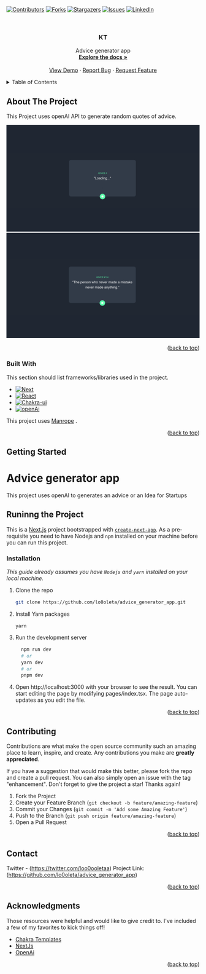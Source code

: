 <a name="readme-top"></a>

[![Contributors][contributors-shield]][contributors-url]
[![Forks][forks-shield]][forks-url]
[![Stargazers][stars-shield]][stars-url]
[![Issues][issues-shield]][issues-url]
[![LinkedIn][linkedin-shield]][linkedin-url]

<!-- PROJECT LOGO -->
<br />
<div align="center">
  <h3 align="center">KT</h3>

  <p align="center">
Advice generator app
    <br />
    <a href="https://github.com/lo0oleta/advice_generator_app"><strong>Explore the docs »</strong></a>
    <br />
    <br />
    <a href="https://advice-generator-app-cyan-eight.vercel.app/">View Demo</a>
    ·
    <a href="https://github.com/lo0oleta/advice_generator_app/issues">Report Bug</a>
    ·
    <a href="https://github.com/lo0oleta/advice_generator_app/issues">Request Feature</a>
  </p>
  
</div>

<!-- TABLE OF CONTENTS -->
<details>
  <summary>Table of Contents</summary>
  <ol>
    <li>
      <a href="#about-the-project">About The Project</a>
      <ul>
        <li><a href="#built-with">Built With</a></li>
      </ul>
    </li>
    <li>
      <a href="#getting-started">Getting Started</a>
      <ul>
        <li><a href="#prerequisites">Prerequisites</a></li>
        <li><a href="#installation">Installation</a></li>
      </ul>
    </li>
    <li><a href="#usage">Usage</a></li>
    <li><a href="#contributing">Contributing</a></li>
    <li><a href="#license">License</a></li>
    <li><a href="#contact">Contact</a></li>
    <li><a href="#acknowledgments">Acknowledgments</a></li>
  </ol>
</details>

<!-- ABOUT THE PROJECT -->

## About The Project

This Project uses openAI API to generate random quotes of advice.



![](/public/screenshots/ScreenShot2.png)
![](/public/screenshots/ScreenShot1.png)

<p align="right">(<a href="#readme-top">back to top</a>)</p>

### Built With

This section should list frameworks/libraries used in the project.

- [![Next][next.js]][next-url]
- [![React][react.js]][react-url]
- [![Chakra-ui][chakra.ui]][chakra-url]
- [![openAi][openai.ui]][openai-url]

This project uses [Manrope](https://fonts.google.com/specimen/Manrope) .

<p align="right">(<a href="#readme-top">back to top</a>)</p>

<!-- GETTING STARTED -->

## Getting Started

# Advice generator app

This project uses openAI to generates an advice or an Idea for Startups

## Runinng the Project

This is a [Next.js](https://nextjs.org/) project bootstrapped with [`create-next-app`](https://github.com/vercel/next.js/tree/canary/packages/create-next-app). As a pre-requisite you need to have Nodejs and `npm`
installed on your machine before you can run this project.

### Installation

_This guide already assumes you have `Nodejs` and `yarn` installed on your local machine._

1. Clone the repo

   ```sh
   git clone https://github.com/lo0oleta/advice_generator_app.git
   ```

2. Install Yarn packages

   ```
   yarn
   ```

3. Run the development server

   ```sh
     npm run dev
     # or
     yarn dev
     # or
     pnpm dev
   ```

4. Open http://localhost:3000 with your browser to see the result. You can start editing the page by modifying pages/index.tsx. The page auto-updates as you edit the file.

<p align="right">(<a href="#readme-top">back to top</a>)</p>

<!-- CONTRIBUTING -->

## Contributing

Contributions are what make the open source community such an amazing place to learn, inspire, and create. Any contributions you make are **greatly appreciated**.

If you have a suggestion that would make this better, please fork the repo and create a pull request. You can also simply open an issue with the tag "enhancement".
Don't forget to give the project a star! Thanks again!

1. Fork the Project
2. Create your Feature Branch (`git checkout -b feature/amazing-feature`)
3. Commit your Changes (`git commit -m 'Add some Amazing Feature'`)
4. Push to the Branch (`git push origin feature/amazing-feature`)
5. Open a Pull Request

<p align="right">(<a href="#readme-top">back to top</a>)</p>

<!-- CONTACT -->

## Contact

Twitter - (https://twitter.com/loo0ooletaa)
Project Link:(https://github.com/lo0oleta/advice_generator_app)

<p align="right">(<a href="#readme-top">back to top</a>)</p>

<!-- ACKNOWLEDGMENTS -->

## Acknowledgments

Those resources were helpful and would like to give credit to. I've included a few of my favorites to kick things off!

- [Chakra Templates](https://chakra-templates.dev/)
- [NextJs](https://nextjs.org/)
- [OpenAi](https://openai.com/)

<p align="right">(<a href="#readme-top">back to top</a>)</p>

<!-- MARKDOWN LINKS & IMAGES -->
<!-- https://www.markdownguide.org/basic-syntax/#reference-style-links -->

[contributors-shield]: https://img.shields.io/badge/Contributors-1-green
[contributors-url]: https://github.com/lo0oleta/news-homepage/graphs/contributors
[forks-shield]: https://img.shields.io/badge/Forks-0-blue
[forks-url]: https://github.com/lo0oleta/news-homepage/forks
[stars-shield]: https://img.shields.io/badge/Stars-0-blue
[stars-url]: https://github.com/lo0oleta/news-homepage/stargazers
[issues-shield]: https://img.shields.io/badge/Issues-0-blue
[issues-url]: https://github.com/lo0oleta/news-homepage/issues
[linkedin-shield]: https://img.shields.io/badge/-LinkedIn-black.svg
[linkedin-url]: https://www.linkedin.com/in/alaaalnous
[next.js]: https://img.shields.io/badge/next.js-000000?style=for-the-badge&logo=nextdotjs&logoColor=white
[next-url]: https://nextjs.org/
[react.js]: https://img.shields.io/badge/React-20232A?style=for-the-badge&logo=react&logoColor=61DAFB
[react-url]: https://reactjs.org/
[chakra.ui]: https://camo.githubusercontent.com/9be161579f0737f301d45929820470e22ad2af41a92524b150dca40fce3c765d/68747470733a2f2f696d672e736869656c64732e696f2f7374617469632f76313f7374796c653d666f722d7468652d6261646765266d6573736167653d4368616b72612b554926636f6c6f723d333139373935266c6f676f3d4368616b72612b5549266c6f676f436f6c6f723d464646464646266c6162656c3d
[chakra-url]: https://chakra-ui.com/
[openai.ui]: https://camo.githubusercontent.com/ea872adb9aba9cf6b4e976262f6d4b83b97972d0d5a7abccfde68eb2ae55325f/68747470733a2f2f696d672e736869656c64732e696f2f7374617469632f76313f7374796c653d666f722d7468652d6261646765266d6573736167653d4f70656e414926636f6c6f723d343132393931266c6f676f3d4f70656e4149266c6f676f436f6c6f723d464646464646266c6162656c3d
[openai-url]: https://openai.com/
